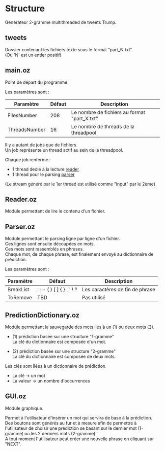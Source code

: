 # Structure

Générateur 2-gramme multithreaded de tweets Trump.

## tweets

Dossier contenant les fichiers texte sous le format "part_N.txt".<br>
(Où 'N' est un entier positif)

## main.oz

Point de départ du programme.

Les paramètres sont :

Paramètre|Défaut|Description
|-|-|-|
FilesNumber|208|Le nombre de fichiers au format "part_X.txt"
ThreadsNumber|16|Le nombre de threads de la threadpool

Il y a autant de jobs que de fichiers.<br>
Un job représente un thread actif au sein de la threadpool.

Chaque job renferme :
- 1 thread dedié à la lecture [reader](#readeroz)
- 1 thread pour le parsing [parser](#parseroz)

(Le stream généré par le 1er thread est utilisé comme "input" par le 2ème)

## Reader.oz

Module permettant de lire le contenu d'un fichier.

## Parser.oz

Module permettant le parsing ligne par ligne d'un fichier.<br>
Ces lignes sont ensuite découpées en mots.<br>
Ces mots sont rassemblés en phrases.<br>
Chaque mot, de chaque phrase, est finalement envoyé au dictionnaire de prédiction.

Les paramètres sont :

Paramètre|Défaut|Description
|-|-|-|
BreakList|. : - ( ) [ ] { } , ' ! ?|Les caractères de fin de phrase
ToRemove|TBD|Pas utilisé

## PredictionDictionary.oz

Module permettant la sauvegarde des mots liés à un (1) ou deux mots (2).

- (1) prédiction basée sur une structure "1-gramme"<br>
La clé du dictionnaire est composée d'un mot.

- (2) prédiction basée sur une structure "2-gramme"<br>
La clé du dictionnaire est composée de deux mots.

Les clés sont liées à un dictionnaire de prédiction.
- La clé -> un mot
- La valeur -> un nombre d'occurrences

## GUI.oz

Module graphique.

Permet à l'utilisateur d'insérer un mot qui servira de base à la prédiction.<br>
Des boutons sont générés au fur et à mesure afin de permettre à l'utilisateur
de choisir une prédiction se basant sur le dernier mot (1-gramme) ou les 2 derniers
mots (2-gramme).<br>
A tout moment l'utilisateur peut créer une nouvelle phrase en cliquant sur "NEXT".
